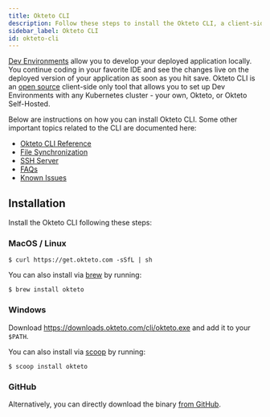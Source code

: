 ```yaml
---
title: Okteto CLI
description: Follow these steps to install the Okteto CLI, a client-side tool that works in any Kubernetes cluster
sidebar_label: Okteto CLI
id: okteto-cli
---
```


[Dev Environments](/docs/0.10/reference/development-environment) allow you to develop your deployed application locally. You continue coding  in your favorite IDE and see the changes live on the deployed version of your application as soon as you hit save. Okteto CLI is an [open source](https://github.com/okteto/okteto) client-side only tool that allows you to set up Dev Environments with any Kubernetes cluster - your own, Okteto, or Okteto Self-Hosted.

Below are instructions on how you can install Okteto CLI. Some other important topics related to the CLI are documented here:

- [Okteto CLI Reference](/docs/0.10/reference/cli)
- [File Synchronization](/docs/0.10/reference/file-synchronization)
- [SSH Server](/docs/0.10/reference/ssh-server)
- [FAQs](/docs/0.10/reference/faqs)
- [Known Issues](/docs/0.10/reference/known-issues)

## Installation

Install the Okteto CLI following these steps:

### MacOS / Linux

```console
$ curl https://get.okteto.com -sSfL | sh
```

You can also install via [brew](https://brew.sh/) by running:

```console
$ brew install okteto
```

### Windows

Download https://downloads.okteto.com/cli/okteto.exe and add it to your `$PATH`.

You can also install via [scoop](https://scoop.sh/) by running:

```console
$ scoop install okteto
```

### GitHub
Alternatively, you can directly download the binary [from GitHub](https://github.com/okteto/okteto/releases).